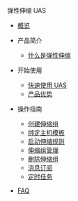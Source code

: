 <div class="sidebar_title icon-product__uas" title="弹性伸缩 UAS">弹性伸缩 UAS</div>

- [概览](/uas/README.md)
- 产品简介

  - [什么是弹性伸缩](/uas/introduction/concept.md)

- 开始使用

  - [快速使用 UAS](/uas/guide/quickstart.md)
  - [产品优势](/uas/guide/benefits.md)

- 操作指南

  - [创建伸缩组](/uas/guide/createtask.md)
  - [绑定主机模板](/uas/guide/createhost.md)
  - [启动伸缩规则](/uas/guide/startrules.md)
  - [伸缩组管理](/uas/guide/lbuhost.md)
  - [删除伸缩组](/uas/guide/deletetask.md)
  - [消息订阅](/uas/guide/message.md)
  - [定时任务](/uas/guide/schedule.md)

- [FAQ](/uas/faq.md)
